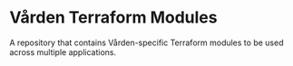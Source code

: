 # Vården Terraform Modules

A repository that contains Vården-specific Terraform modules to be used across multiple applications.
